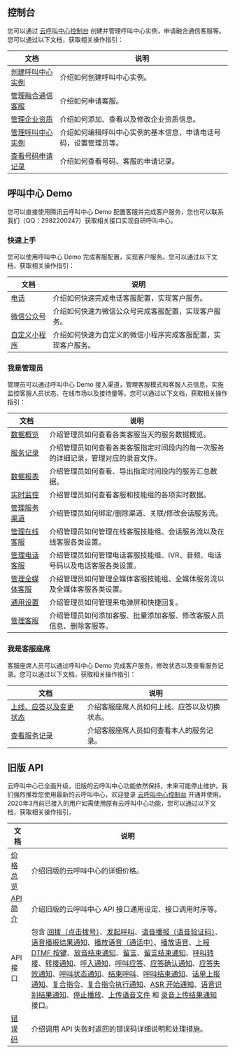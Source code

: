 ## 控制台
您可以通过 [云呼叫中心控制台](https://console.cloud.tencent.com/ccc) 创建并管理呼叫中心实例，申请融合通信客服等。您可以通过以下文档，获取相关操作指引：

| 文档 | 说明 | 
|---------|---------|
| [创建呼叫中心实例](https://cloud.tencent.com/document/product/679/41349) | 介绍如何创建呼叫中心实例。 |
| [管理融合通信客服](https://cloud.tencent.com/document/product/679/41350) | 介绍如何申请客服。 |
| [管理企业资质](https://cloud.tencent.com/document/product/679/41351) | 介绍如何添加、查看以及修改企业资质信息。 |
| [管理呼叫中心实例](https://cloud.tencent.com/document/product/679/41352) | 介绍如何编辑呼叫中心实例的基本信息，申请电话号码，设置管理员等。 |
| [查看号码申请记录](https://cloud.tencent.com/document/product/679/41353) | 介绍如何查看号码、客服的申请记录。 |


## 呼叫中心 Demo
您可以直接使用腾讯云呼叫中心 Demo 配置客服并完成客户服务，您也可以联系我们（QQ：2982200247）获取相关接口实现自研呼叫中心。

### 快速上手
您可以使用呼叫中心 Demo 完成客服配置，实现客户服务。您可以通过以下文档，获取相关操作指引：

| 文档 | 说明 | 
|---------|---------|
| [电话](https://cloud.tencent.com/document/product/679/41404) | 介绍如何快速完成电话客服配置，实现客户服务。 |
| [微信公众号](https://cloud.tencent.com/document/product/679/41405) | 介绍如何快速为微信公众号完成客服配置，实现客户服务。 |
| [自定义小程序](https://cloud.tencent.com/document/product/679/41406) | 介绍如何快速为自定义的微信小程序完成客服配置，实现客户服务。 |

### 我是管理员
管理员可以通过呼叫中心 Demo 接入渠道，管理客服模式和客服人员信息，实施监控客服人员状态、在线市场以及接待量等。您可以通过以下文档，获取相关操作指引：

| 文档 | 说明 | 
|---------|---------|
| [数据概览](https://cloud.tencent.com/document/product/679/41354) | 介绍管理员如何查看各类客服当天的服务数据概览。 |
| [服务记录](https://cloud.tencent.com/document/product/679/41355) | 介绍管理员如何查看各类客服指定时间段内的每一次服务的详细记录，管理对应的录音文件。 |
| [数据报表](https://cloud.tencent.com/document/product/679/41356) | 介绍管理员如何查看、导出指定时间段内的服务汇总数据。 |
| [实时监控](https://cloud.tencent.com/document/product/679/41357) | 介绍管理员如何查看客服和技能组的各项实时数据。 |
| [管理服务渠道](https://cloud.tencent.com/document/product/679/41358) | 介绍管理员如何绑定/删除渠道、关联/修改会话服务流。 |
| [管理在线客服](https://cloud.tencent.com/document/product/679/41359) | 介绍管理员如何管理在线客服技能组、会话服务流以及在线客服各类设置。 |
| [管理电话客服](https://cloud.tencent.com/document/product/679/41360) | 介绍管理员如何管理电话客服技能组、IVR、音频、电话号码以及电话客服各类设置。 |
| [管理全媒体客服](https://cloud.tencent.com/document/product/679/41361) | 介绍管理员如何管理全媒体客服技能组、全媒体服务流以及全媒体客服各类设置。 |
| [通用设置](https://cloud.tencent.com/document/product/679/41362) | 介绍管理员如何管理来电弹屏和快捷回复。 |
| [管理客服](https://cloud.tencent.com/document/product/679/41363) | 介绍管理员如何添加客服、批量添加客服、修改客服人员信息、删除客服等。 |

### 我是客服座席
客服座席人员可以通过呼叫中心 Demo 完成客户服务，修改状态以及查看服务记录。您可以通过以下文档，获取相关操作指引：

| 文档 | 说明 | 
|---------|---------|
| [上线、应答以及变更状态](https://cloud.tencent.com/document/product/679/41364) | 介绍客服座席人员如何上线、应答以及切换状态。 |
| [查看服务记录](https://cloud.tencent.com/document/product/679/41365) | 介绍客服座席人员如何查看本人的服务记录。 |

## 旧版 API
云呼叫中心已全面升级，旧版的云呼叫中心功能依然保持，未来可能停止维护。我们强烈推荐您使用最新的云呼叫中心，欢迎登录 [云呼叫中心控制台](https://console.cloud.tencent.com/ccc) 开通并使用。
2020年3月前已接入的用户如需使用原有云呼叫中心功能，您可以通过以下文档，获取相关操作指引，

| 文档 | 说明 | 
|---------|---------|
| [价格总览](https://cloud.tencent.com/document/product/679/14494) | 介绍旧版的云呼叫中心的详细价格。|
| [API 简介](https://cloud.tencent.com/document/product/679/14499) | 介绍旧版的云呼叫中心 API 接口通用设定、接口调用时序等。 |
| API 接口 | 包含 [回拨（点击拨号）](https://cloud.tencent.com/document/product/679/31932)、[发起呼叫](https://cloud.tencent.com/document/product/679/14501)、[语音播报（语音验证码）](https://cloud.tencent.com/document/product/679/18276)、[语音播报结果通知](https://cloud.tencent.com/document/product/679/18275)、[播放语音（通话中）](https://cloud.tencent.com/document/product/679/39207)、[播放语音](https://cloud.tencent.com/document/product/679/14509)、[上报 DTMF 按键](https://cloud.tencent.com/document/product/679/14500)、[放音结束通知](https://cloud.tencent.com/document/product/679/14510)、[留言](https://cloud.tencent.com/document/product/679/14517)、[留言结束通知](https://cloud.tencent.com/document/product/679/14512)、[呼叫转接](https://cloud.tencent.com/document/product/679/14506)、[转接通知](https://cloud.tencent.com/document/product/679/20227)、[呼入通知](https://cloud.tencent.com/document/product/679/14502)、[呼叫应答](https://cloud.tencent.com/document/product/679/14503)、[应答确认通知](https://cloud.tencent.com/document/product/679/18272)、[应答失败通知](https://cloud.tencent.com/document/product/679/18271)、[呼叫状态通知](https://cloud.tencent.com/document/product/679/14504)、[结束呼叫](https://cloud.tencent.com/document/product/679/14514)、[呼叫结束通知](https://cloud.tencent.com/document/product/679/14507)、[话单上报通知](https://cloud.tencent.com/document/product/679/14515)、[复合指令](https://cloud.tencent.com/document/product/679/14505)、[复合指令执行通知](https://cloud.tencent.com/document/product/679/14508)、[ASR 开始通知](https://cloud.tencent.com/document/product/679/18269)、[语音识别结果通知](https://cloud.tencent.com/document/product/679/18277)、[停止播放](https://cloud.tencent.com/document/product/679/20228)、[上传语音文件](https://cloud.tencent.com/document/product/679/18273) 和 [录音上传结果通知](https://cloud.tencent.com/document/product/679/39208) 接口。 |
| [错误码](https://cloud.tencent.com/document/product/679/14513) | 介绍调用 API 失败时返回的错误码详细说明和处理措施。 |
